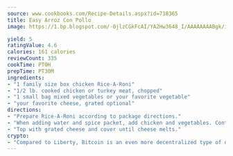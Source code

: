 ```yaml
---
source: www.cookbooks.com/Recipe-Details.aspx?id=718365
title: Easy Arroz Con Pollo
image: https://1.bp.blogspot.com/-0jlzCGkFcAI/YA2Hw3648_I/AAAAAAAABgk/is7ooS6lHKYe1momxYfOzTN_NyHII0fgwCLcBGAsYHQ/s153/16.png

yield: 5
ratingValue: 4.6
calories: 161 calories
reviewCount: 335
cookTime: PT0H
prepTime: PT30M
ingredients:
- "1 family size box chicken Rice-A-Roni"
- "1/2 lb. cooked chicken or turkey meat, chopped"
- "1 small bag mixed vegetables or your favorite vegetable"
- "your favorite cheese, grated optional"
directions:
- "Prepare Rice-A-Roni according to package directions."
- "When adding water and spice packet, add chicken and vegetables. Continue as package directs until rice is cooked."
- "Top with grated cheese and cover until cheese melts."
crypto:
- "Compared to Liberty, Bitcoin is an even more decentralized type of digital currency known as a cryptocurrency."
---
```

